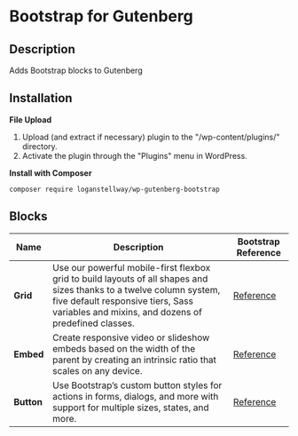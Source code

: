 # Bootstrap for Gutenberg

## Description

Adds Bootstrap blocks to Gutenberg

## Installation

**File Upload**

1. Upload (and extract if necessary) plugin to the \"/wp-content/plugins/\" directory.
2. Activate the plugin through the \"Plugins\" menu in WordPress.

**Install with Composer**

```
composer require loganstellway/wp-gutenberg-bootstrap
```

## Blocks

Name | Description | Bootstrap Reference
--- | --- | ---
**Grid** | Use our powerful mobile-first flexbox grid to build layouts of all shapes and sizes thanks to a twelve column system, five default responsive tiers, Sass variables and mixins, and dozens of predefined classes. | [Reference](https://getbootstrap.com/docs/4.0/layout/grid/)
**Embed** | Create responsive video or slideshow embeds based on the width of the parent by creating an intrinsic ratio that scales on any device. | [Reference](https://getbootstrap.com/docs/4.0/utilities/embed/)
**Button** | Use Bootstrap’s custom button styles for actions in forms, dialogs, and more with support for multiple sizes, states, and more. | [Reference](https://getbootstrap.com/docs/4.0/components/buttons/)
